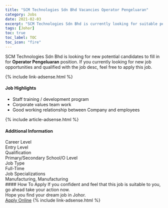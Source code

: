 ```yaml
---
title: "SCM Technologies Sdn Bhd Vacancies Operator Pengeluaran" 
category: Jobs 
date: 2021-02-03 
excerpt: "SCM Technologies Sdn Bhd is currently looking for suitable person to fill in the Operator Pengeluaran which positioned at Johor" 
tags: [Johor] 
toc: true 
toc_label: TOC 
toc_icon: "fire" 
--- 
```


<p>SCM Technologies Sdn Bhd is looking for new potential candidates to fill in for <b>Operator Pengeluaran</b> position. If you currently looking for new job opportunities and qualified with the job desc, feel free to apply this job.
</p>{% include link-adsense.html %} 
<div><div><h4>Job Highlights</h4></div><div><ul><li><div><div><div><div></div></div></div><div><span>Staff training / development program</span></div></div></li><li><div><div><div><div></div></div></div><div><span>Corporate values team work</span></div></div></li><li><div><div><div><div></div></div></div><div><span>Good working relationship between Company and employees</span></div></div></li></ul></div></div> 
{% include article-adsense.html %} 
<div><div><h4>Additional Information</h4></div><div><div><div><div><div><div><div><span>Career Level</span></div><div><span>Entry Level</span></div></div></div></div><div><div><div><div><span>Qualification</span></div><div><span>Primary/Secondary School/O Level</span></div></div></div></div><div><div><div><div><span>Job Type</span></div><div><span>Full-Time</span></div></div></div></div><div><div><div><div><span>Job Specializations</span></div><div><span>Manufacturing, Manufacturing</span></div></div></div></div></div></div></div></div> 
#### How To Apply 
If you confident and feel that this job is suitable to you, go ahead take your action now. <br/> 
Hope you find your dream job in Johor. <br/> 
<a href="https://www.jobstreet.com.my/en/job/operator-pengeluaran-4476049?jobId=jobstreet-my-job-4476049&sectionRank=4&token=0~98ccfcef-d5dc-46da-a614-43456cd66faf&fr=SRP%20View%20In%20New%20Ta" class="btn btn--info" target="_blank" rel="nofollow noopenner">Apply Online</a> 
{% include link-adsense.html %} 